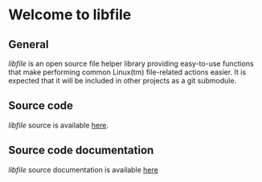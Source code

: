 # Welcome to libfile

## General

*libfile* is an open source file helper library providing easy-to-use
functions that make performing common Linux(tm) file-related actions
easier.  It is expected that it will be included in other projects as
a git submodule.

## Source code

*libfile* source is available [here](https://github.com/animalcreek/libfile).

## Source code documentation

*libfile* source documentation is available
[here](https://animalcreek.github.io/libfile)
